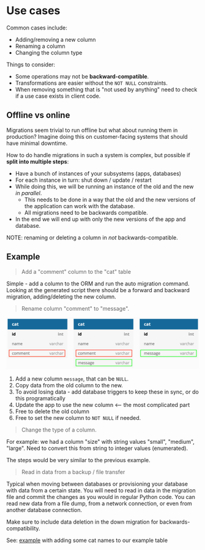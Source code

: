# Use cases

Common cases include:

* Adding/removing a new column
* Renaming a column
* Changing the column type

Things to consider:

* Some operations may not be **backward-compatible**.
* Transformations are easier without the `NOT NULL` constraints.
* When removing something that is "not used by anything" need to check if a use case exists in client 
code.

## Offline vs online

Migrations seem trivial to run offline but what about running them in production? Imagine doing this on
customer-facing systems that should have minimal downtime.

How to do handle migrations in such a system is complex, but possible if **split into multiple steps**:

* Have a bunch of instances of your subsystems (apps, databases)
* For each instance in turn: shut down / update / restart
* While doing this, we will be running an instance of the old and the new _in parallel_.
    * This needs to be done in a way that the old and the new versions of the application can work
    with the database.
    * All migrations need to be backwards compatible.
* In the end we will end up with only the new versions of the app and database.
    
NOTE: renaming or deleting a column in _not_ backwards-compatible.

## Example

> Add a "comment" column to the "cat" table

Simple - add a column to the ORM and run the auto migration command. Looking at the generated script
there should be a forward and backward migration, adding/deleting the new column.

> Rename column "comment" to "message".

![](cat_tables.png)
 
1. Add a new column `message`, that can be `NULL`.
2. Copy data from the old column to the new.
3. To avoid losing data - add database triggers to keep these in sync, or do this programatically
4. Update the app to use the new column  <-- the most complicated part
5. Free to delete the old column
6. Free to set the new column to `NOT NULL` if needed.

> Change the type of a column.

For example: we had a column "size" with string values "small", "medium", "large". Need to convert this 
from string to integer values (enumerated).

The steps would be very similar to the previous example.

> Read in data from a backup / file transfer

Typical when moving between databases or provisioning your database with data from a certain state. You will need to
read in data in the migration file and commit the changes as you would in regular Python code. You can read new data 
from a file dump, from a network connection, or even from another database connection. 

Make sure to include data deletion in the down migration for backwards-compatibility.

See: [example](../migrations/versions/2aec8bdecc20_read_in_some_cats.py) with adding some cat names to our example table
